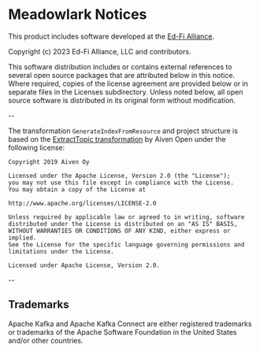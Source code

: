 # Meadowlark Notices

This product includes software developed at the [Ed-Fi
Alliance](https://www.ed-fi.org).

Copyright (c) 2023 Ed-Fi Alliance, LLC and contributors.

This software distribution includes or contains external references to several
open source packages that are attributed below in this notice. Where required,
copies of the license agreement are provided below or in separate files in the
Licenses subdirectory. Unless noted below, all open source software is
distributed in its original form without modification.

--

The transformation `GenerateIndexFromResource` and project structure is based on
the [ExtractTopic
transformation](https://github.com/Aiven-Open/transforms-for-apache-kafka-connect/blob/master/src/main/java/io/aiven/kafka/connect/transforms/ExtractTopic.java)
by Aiven Open under the following license:

    Copyright 2019 Aiven Oy
 
    Licensed under the Apache License, Version 2.0 (the "License");
    you may not use this file except in compliance with the License.
    You may obtain a copy of the License at
    
    http://www.apache.org/licenses/LICENSE-2.0
    
    Unless required by applicable law or agreed to in writing, software
    distributed under the License is distributed on an "AS IS" BASIS,
    WITHOUT WARRANTIES OR CONDITIONS OF ANY KIND, either express or implied.
    See the License for the specific language governing permissions and
    limitations under the License.

    Licensed under Apache License, Version 2.0.

--

## Trademarks

Apache Kafka and Apache Kafka Connect are either registered trademarks or
trademarks of the Apache Software Foundation in the United States and/or other
countries.
